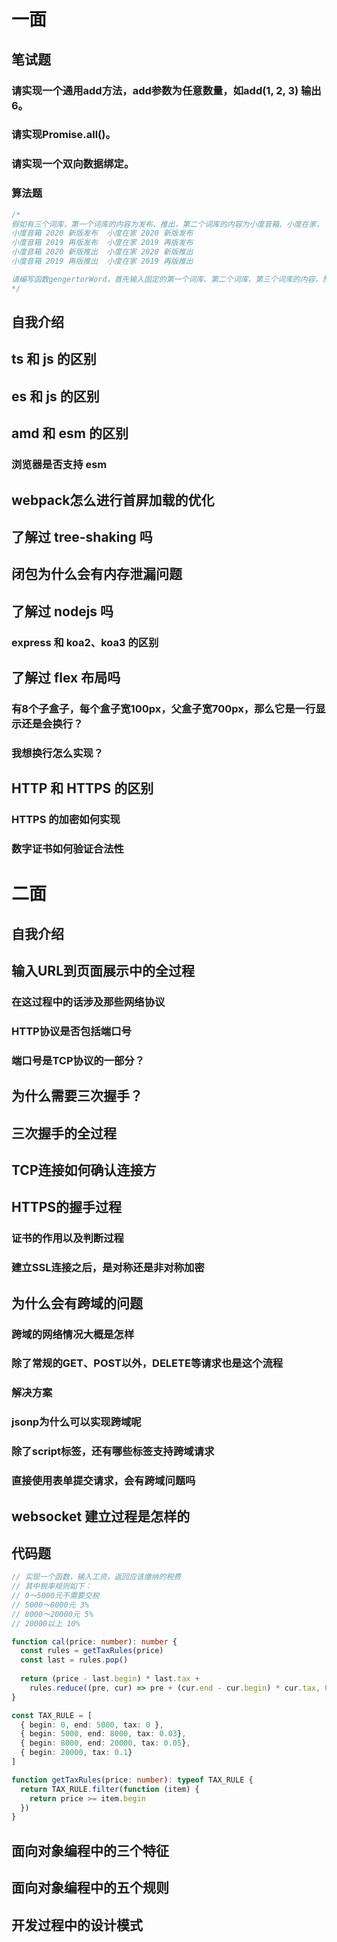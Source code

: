 # 一面

## 笔试题

### 请实现一个通用add方法，add参数为任意数量，如add(1, 2, 3) 输出6。

### 请实现Promise.all()。

### 请实现一个双向数据绑定。

### 算法题

```js
/*
假如有三个词库，第一个词库的内容为发布、推出，第二个词库的内容为小度音箱、小度在家， 第三个词库的内容为 2020 新款、2019 再版。现需要制定一个规则，组合任意数量词库的内容，并输出结果。如规则为第二个词库+第三个词库+第一个词库，输出内容为 
小度音箱 2020 新版发布  小度在家 2020 新版发布
小度音箱 2019 再版发布  小度在家 2019 再版发布
小度音箱 2020 新版推出  小度在家 2020 新版推出
小度音箱 2019 再版推出  小度在家 2019 再版推出 

请编写函数gengertorWord，首先输入固定的第一个词库、第二个词库、第三个词库的内容，然后，输入规则(规则中的词库个数可以是任意个数的)，输出对应内容。
*/
```

## 自我介绍

## ts 和 js 的区别

## es 和 js 的区别

## amd 和 esm 的区别

### 浏览器是否支持 esm

## webpack怎么进行首屏加载的优化

## 了解过 tree-shaking 吗

## 闭包为什么会有内存泄漏问题

## 了解过 nodejs 吗

### express 和 koa2、koa3 的区别

## 了解过 flex 布局吗

### 有8个子盒子，每个盒子宽100px，父盒子宽700px，那么它是一行显示还是会换行？

### 我想换行怎么实现？

## HTTP 和 HTTPS 的区别

### HTTPS 的加密如何实现

### 数字证书如何验证合法性



# 二面

## 自我介绍

## 输入URL到页面展示中的全过程

### 在这过程中的话涉及那些网络协议

### HTTP协议是否包括端口号

### 端口号是TCP协议的一部分？

## 为什么需要三次握手？

## 三次握手的全过程

## TCP连接如何确认连接方

## HTTPS的握手过程

### 证书的作用以及判断过程

### 建立SSL连接之后，是对称还是非对称加密

## 为什么会有跨域的问题

### 跨域的网络情况大概是怎样

### 除了常规的GET、POST以外，DELETE等请求也是这个流程

### 解决方案

### jsonp为什么可以实现跨域呢

### 除了script标签，还有哪些标签支持跨域请求

### 直接使用表单提交请求，会有跨域问题吗

## websocket 建立过程是怎样的

## 代码题

```typescript
// 实现一个函数，输入工资，返回应该缴纳的税费
// 其中税率规则如下：
// 0～5000元不需要交税
// 5000～8000元 3%
// 8000～20000元 5%
// 20000以上 10%

function cal(price: number): number {
  const rules = getTaxRules(price)
  const last = rules.pop()
  
  return (price - last.begin) * last.tax + 
    rules.reduce((pre, cur) => pre + (cur.end - cur.begin) * cur.tax, 0)
}

const TAX_RULE = [
  { begin: 0, end: 5000, tax: 0 },
  { begin: 5000, end: 8000, tax: 0.03},
  { begin: 8000, end: 20000, tax: 0.05},
  { begin: 20000, tax: 0.1}
]

function getTaxRules(price: number): typeof TAX_RULE {
  return TAX_RULE.filter(function (item) {
    return price >= item.begin
  })
}
```

## 面向对象编程中的三个特征

## 面向对象编程中的五个规则

## 开发过程中的设计模式

